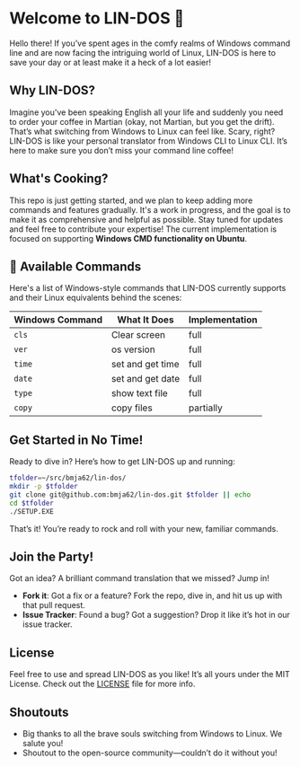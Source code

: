 # Welcome to LIN-DOS 🚀

Hello there! If you’ve spent ages in the comfy realms of Windows command line and are now facing the intriguing world of Linux, LIN-DOS is here to save your day or at least make it a heck of a lot easier!

## Why LIN-DOS?

Imagine you've been speaking English all your life and suddenly you need to order your coffee in Martian (okay, not Martian, but you get the drift).
That’s what switching from Windows to Linux can feel like. Scary, right? LIN-DOS is like your personal translator from Windows CLI to Linux CLI. It’s here to make sure you don’t miss your command line coffee!

## What's Cooking?

This repo is just getting started, and we plan to keep adding more commands and features gradually.
It's a work in progress, and the goal is to make it as comprehensive and helpful as possible. Stay tuned for updates and feel free to contribute your expertise!
The current implementation is focused on supporting **Windows CMD functionality on Ubuntu**.

## 🧾 Available Commands

Here's a list of Windows-style commands that LIN-DOS currently supports and their Linux equivalents behind the scenes:

| Windows Command | What It Does         | Implementation        |
| --------------- | -------------------- | ----------------------|
| `cls`           | Clear screen         | full                  |
| `ver`           | os version           | full                  |
| `time`          | set and get time     | full                  |
| `date`          | set and get date     | full                  |
| `type`          | show text file       | full                  |
| `copy`          | copy files           | partially             |




## Get Started in No Time!

Ready to dive in? Here’s how to get LIN-DOS up and running:

```bash
tfolder=~/src/bmja62/lin-dos/
mkdir -p $tfolder
git clone git@github.com:bmja62/lin-dos.git $tfolder || echo
cd $tfolder
./SETUP.EXE
```

That’s it! You’re ready to rock and roll with your new, familiar commands.

## Join the Party!

Got an idea? A brilliant command translation that we missed? Jump in!

* **Fork it**: Got a fix or a feature? Fork the repo, dive in, and hit us up with that pull request.
* **Issue Tracker**: Found a bug? Got a suggestion? Drop it like it’s hot in our issue tracker.

## License

Feel free to use and spread LIN-DOS as you like! It’s all yours under the MIT License. Check out the [LICENSE](LICENSE) file for more info.

## Shoutouts

* Big thanks to all the brave souls switching from Windows to Linux. We salute you!
* Shoutout to the open-source community—couldn’t do it without you!
